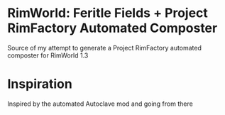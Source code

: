 # RimWorld: Feritle Fields + Project RimFactory Automated Composter
Source of my attempt to generate a Project RimFactory automated composter for RimWorld 1.3

# Inspiration
Inspired by the automated Autoclave mod and going from there